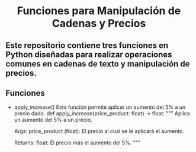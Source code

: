 <div align="center">
  <h1>Funciones para Manipulación de Cadenas y Precios</h1>
</div>
<div>
  <h2>Este repositorio contiene tres funciones en Python diseñadas para realizar operaciones comunes en cadenas de texto y manipulación de precios.</h2>
</div>

<h2>Funciones</h2>

* apply_increase() Esta función permite aplicar un aumento del 5% a un precio dado.
  def apply_increase(price_product: float) -> float:
    """
    Aplica un aumento del 5% a un precio.

    Args:
        price_product (float): El precio al cual se le aplicará el aumento.

    Returns:
        float: El precio más el aumento del 5%.
    """
